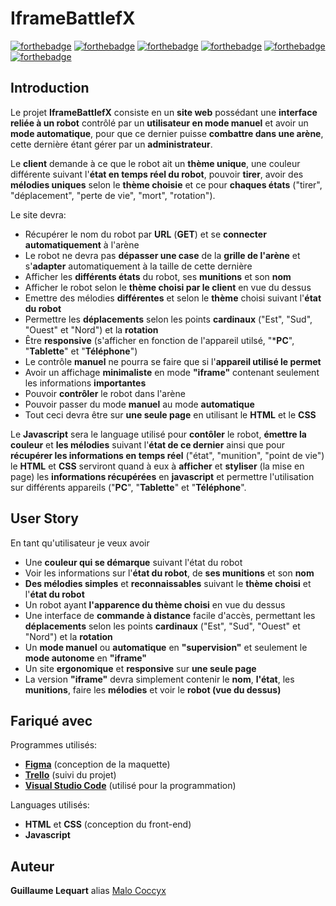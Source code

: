 # IframeBattlefX

[![forthebadge](https://forthebadge.com/images/badges/it-works-why.svg)](https://forthebadge.com) [![forthebadge](https://forthebadge.com/images/badges/built-with-love.svg)](https://forthebadge.com) [![forthebadge](https://forthebadge.com/images/badges/for-robots.svg)](https://forthebadge.com)
[![forthebadge](https://forthebadge.com/images/badges/made-with-javascript.svg)](https://forthebadge.com) [![forthebadge](https://forthebadge.com/images/badges/uses-html.svg)](https://forthebadge.com) [![forthebadge](https://forthebadge.com/images/badges/uses-css.svg)](https://forthebadge.com)

## Introduction

Le projet **IframeBattlefX** consiste en un **site web** possédant une **interface reliée à un robot** contrôlé par un **utilisateur en mode manuel** et avoir un **mode automatique**, pour que ce dernier puisse **combattre dans une arène**, cette dernière étant gérer par un **administrateur**.

Le **client** demande à ce que le robot ait un **thème unique**, une couleur différente suivant l'**état en temps réel du robot**, pouvoir **tirer**, avoir des **mélodies uniques** selon le **thème choisie** et ce pour **chaques états** ("tirer", "déplacement", "perte de vie", "mort", "rotation").

Le site devra:
* Récupérer le nom du robot par **URL** (**GET**) et se **connecter automatiquement** à l'arène 
* Le robot ne devra pas **dépasser une case** de la **grille de l'arène** et s'**adapter** automatiquement à la taille de cette dernière
* Afficher les **différents états** du robot, ses **munitions** et son **nom**
* Afficher le robot selon le **thème choisi par le client** en vue du dessus
* Emettre des mélodies **différentes** et selon le **thème** choisi suivant l'**état du robot**
* Permettre les **déplacements** selon les points **cardinaux** ("Est", "Sud", "Ouest" et "Nord") et la **rotation**
* Être **responsive** (s'afficher en fonction de l'appareil utilsé, "***PC**", "**Tablette**" et "**Téléphone**")
* Le contrôle **manuel** ne pourra se faire que si l'**appareil utilisé le permet**
* Avoir un affichage **minimaliste** en mode **"iframe"** contenant seulement les informations **importantes**
* Pouvoir **contrôler** le robot dans l'arène
* Pouvoir passer du mode **manuel** au mode **automatique**
* Tout ceci devra être sur **une seule page** en utilisant le **HTML** et le **CSS**

Le **Javascript** sera le language utilisé pour **contôler** le robot, **émettre la couleur** et **les mélodies** suivant l'**état de ce dernier** ainsi que pour **récupérer les informations en temps réel** ("état", "munition", "point de vie") le **HTML** et **CSS** serviront quand à eux à **afficher** et **styliser** (la mise en page) les **informations récupérées** en **javascript** et permettre l'utilisation sur différents appareils ("**PC**", "**Tablette**" et "**Téléphone**".


## User Story
 
En tant qu'utilisateur je veux avoir
* Une **couleur qui se démarque** suivant l'état du robot
* Voir les informations sur l'**état du robot**, de **ses munitions** et son **nom**
* **Des mélodies simples** et **reconnaissables** suivant le **thème choisi** et l'**état du robot**
* Un robot ayant **l'apparence du thème choisi** en vue du dessus
* Une interface de **commande à distance** facile d'accès, permettant les **déplacements** selon les points **cardinaux** ("Est", "Sud", "Ouest" et "Nord") et la **rotation**
* Un **mode manuel** ou **automatique** en **"supervision"** et seulement le **mode autonome** en **"iframe"**
* Un site **ergonomique** et **responsive** sur **une seule page**
* La version **"iframe"** devra simplement contenir le **nom**, **l'état**, les **munitions**, faire les **mélodies** et voir le **robot (vue du dessus)**

## Fariqué avec

Programmes utilisés:
* **[Figma](https://www.figma.com/ "Figma")** (conception de la maquette)
* **[Trello](https://trello.com/ "Trello")** (suivi du projet)
* **[Visual Studio Code](https://code.visualstudio.com/ "VSCode")** (utilisé pour la programmation)

Languages utilisés:
* **HTML** et **CSS** (conception du front-end)
* **Javascript**

## Auteur

**Guillaume Lequart** alias [Malo Coccyx](https://github.com/MaloCoccyx/ "@MaloCoccyx")
